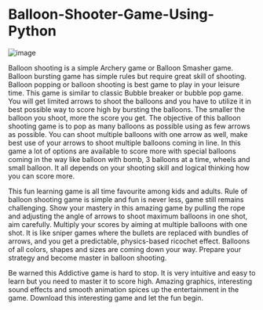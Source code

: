 # Balloon-Shooter-Game-Using-Python

![image](https://user-images.githubusercontent.com/22562694/120131300-c8795b00-c1e5-11eb-878a-18e5341b7629.png)

Balloon shooting is a simple Archery game or Balloon Smasher game. Balloon bursting game has simple rules but require great skill of shooting. Balloon popping or balloon shooting is best game to play in your leisure time. This game is similar to classic Bubble breaker or bubble pop game. You will get limited arrows to shoot the balloons and you have to utilize it in best possible way to score high by bursting the balloons. The smaller the balloon you shoot, more the score you get. The objective of this balloon shooting game is to pop as many balloons as possible using as few arrows as possible. You can shoot multiple balloons with one arrow as well, make best use of your arrows to shoot multiple balloons coming in line. In this game a lot of options are available to score more with special balloons coming in the way like balloon with bomb, 3 balloons at a time, wheels and small balloon. It all depends on your shooting skill and logical thinking how you can score more.

This fun learning game is all time favourite among kids and adults. Rule of balloon shooting game is simple and fun is never less, game still remains challenging. Show your mastery in this amazing game by pulling the rope and adjusting the angle of arrows to shoot maximum balloons in one shot, aim carefully. Multiply your scores by aiming at multiple balloons with one shot. It is like sniper games where the bullets are replaced with bundles of arrows, and you get a predictable, physics-based ricochet effect. Balloons of all colors, shapes and sizes are coming down your way. Prepare your strategy and become master in balloon shooting.

Be warned this Addictive game is hard to stop. It is very intuitive and easy to learn but you need to master it to score high. Amazing graphics, interesting sound effects and smooth animation spices up the entertainment in the game. Download this interesting game and let the fun begin.

